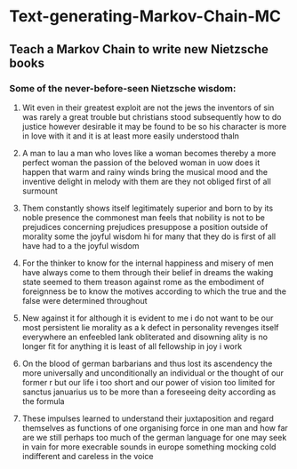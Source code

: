 # Text-generating-Markov-Chain-MC
## Teach a Markov Chain to write new Nietzsche books

### Some of the never-before-seen Nietzsche wisdom:

1. Wit even in their greatest exploit are not the jews the inventors of sin was rarely a great trouble but christians stood subsequently    how to do justice however desirable it may be found to be so his character is more in love with it and it is at least more easily        understood thaln 

2. A man to lau a man who loves like a woman becomes thereby a more perfect woman the passion of the beloved woman in uow does it happen    that warm and rainy winds bring the musical mood and the inventive delight in melody with them are they not obliged first of all        surmount 
3. Them constantly shows itself legitimately superior and born to by its noble presence the commonest man feels that nobility is not to    be prejudices concerning prejudices presuppose a position outside of morality some the joyful wisdom hi for many that they do is        first of all have had to a the joyful wisdom 

4. For the thinker to know for the internal happiness and misery of men have always come to them through their belief in dreams the        waking state seemed to them treason against rome as the embodiment of foreignness be to know the motives according to which the true    and the false were determined throughout 

5. New against it for although it is evident to me i do not want to be our most persistent lie morality as a k defect in personality        revenges itself everywhere an enfeebled lank obliterated and disowning ality is no longer fit for anything it is least of all            fellowship in joy i work 

6. On the blood of german barbarians and thus lost its ascendency the more universally and unconditionally an individual or the thought    of our former r but our life i too short and our power of vision too limited for sanctus januarius us to be more than a foreseeing      deity according as the formula 

7. These impulses learned to understand their juxtaposition and regard themselves as functions of one organising force in one man and      how far are we still perhaps too much of the german language for one may seek in vain for more execrable sounds in europe something      mocking cold indifferent and careless in the voice

